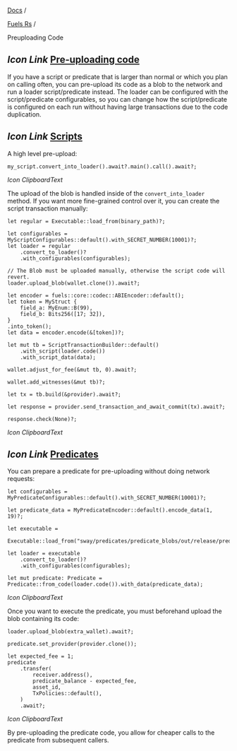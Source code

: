 [Docs](https://docs.fuel.network/) /

[Fuels Rs](https://docs.fuel.network/docs/fuels-rs/) /

Preuploading Code

## _Icon Link_ [Pre-uploading code](https://docs.fuel.network/docs/fuels-rs/preuploading-code/\#pre-uploading-code)

If you have a script or predicate that is larger than normal or which you plan
on calling often, you can pre-upload its code as a blob to the network and run a
loader script/predicate instead. The loader can be configured with the
script/predicate configurables, so you can change how the script/predicate is
configured on each run without having large transactions due to the code
duplication.

## _Icon Link_ [Scripts](https://docs.fuel.network/docs/fuels-rs/preuploading-code/\#scripts)

A high level pre-upload:

```fuel_Box fuel_Box-idXKMmm-css
my_script.convert_into_loader().await?.main().call().await?;
```

_Icon ClipboardText_

The upload of the blob is handled inside of the `convert_into_loader` method. If you
want more fine-grained control over it, you can create the script transaction
manually:

```fuel_Box fuel_Box-idXKMmm-css
let regular = Executable::load_from(binary_path)?;

let configurables = MyScriptConfigurables::default().with_SECRET_NUMBER(10001)?;
let loader = regular
    .convert_to_loader()?
    .with_configurables(configurables);

// The Blob must be uploaded manually, otherwise the script code will revert.
loader.upload_blob(wallet.clone()).await?;

let encoder = fuels::core::codec::ABIEncoder::default();
let token = MyStruct {
    field_a: MyEnum::B(99),
    field_b: Bits256([17; 32]),
}
.into_token();
let data = encoder.encode(&[token])?;

let mut tb = ScriptTransactionBuilder::default()
    .with_script(loader.code())
    .with_script_data(data);

wallet.adjust_for_fee(&mut tb, 0).await?;

wallet.add_witnesses(&mut tb)?;

let tx = tb.build(&provider).await?;

let response = provider.send_transaction_and_await_commit(tx).await?;

response.check(None)?;
```

_Icon ClipboardText_

## _Icon Link_ [Predicates](https://docs.fuel.network/docs/fuels-rs/preuploading-code/\#predicates)

You can prepare a predicate for pre-uploading without doing network requests:

```fuel_Box fuel_Box-idXKMmm-css
let configurables = MyPredicateConfigurables::default().with_SECRET_NUMBER(10001)?;

let predicate_data = MyPredicateEncoder::default().encode_data(1, 19)?;

let executable =
    Executable::load_from("sway/predicates/predicate_blobs/out/release/predicate_blobs.bin")?;

let loader = executable
    .convert_to_loader()?
    .with_configurables(configurables);

let mut predicate: Predicate = Predicate::from_code(loader.code()).with_data(predicate_data);
```

_Icon ClipboardText_

Once you want to execute the predicate, you must beforehand upload the blob
containing its code:

```fuel_Box fuel_Box-idXKMmm-css
loader.upload_blob(extra_wallet).await?;

predicate.set_provider(provider.clone());

let expected_fee = 1;
predicate
    .transfer(
        receiver.address(),
        predicate_balance - expected_fee,
        asset_id,
        TxPolicies::default(),
    )
    .await?;
```

_Icon ClipboardText_

By pre-uploading the predicate code, you allow for cheaper calls to the predicate
from subsequent callers.